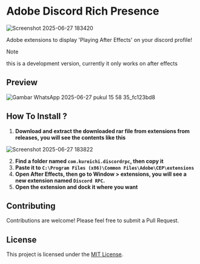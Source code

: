 # Adobe Discord Rich Presence
![Screenshot 2025-06-27 183420](https://github.com/user-attachments/assets/3a434c51-012b-4d59-9085-d3142a520e28)

Adobe extensions to display 'Playing After Effects' on your discord profile!



> [!NOTE]  
> this is a development version, currently it only works on after effects


## Preview
![Gambar WhatsApp 2025-06-27 pukul 15 58 35_fc123bd8](https://github.com/user-attachments/assets/6adaad16-f388-4db0-8835-93320d408d1d)

## How To Install ?
1. **Download and extract the downloaded rar file from extensions from releases, you will see the contents like this**
   
![Screenshot 2025-06-27 183822](https://github.com/user-attachments/assets/7dd88f42-4e4a-4388-8ea8-fd6475a2012d)

2. **Find a folder named ```com.kureichi.discordrpc```, then copy it**
3. **Paste it to ```C:\Program Files (x86)\Common Files\Adobe\CEP\extensions```**
4. **Open After Effects, then go to Window > extensions, you will see a new extension named ```Discord RPC```.**
5. **Open the extension and dock it where you want**

## Contributing

Contributions are welcome! Please feel free to submit a Pull Request.

## License

This project is licensed under the [MIT License](LICENSE.md).
